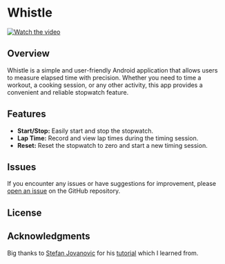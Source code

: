 # Whistle

[![Watch the video](https://github.com/mahmoodawd/oibsip-whistle/assets/63718329/c335e181-7332-4d60-871f-0e8e79b50e7b)](https://youtu.be/Am_YZebfx6U)


## Overview

Whistle is a simple and user-friendly Android application that allows users to measure elapsed time with precision.
Whether you need to time a workout, a cooking session, or any other activity, this app provides a convenient and reliable stopwatch feature.

## Features

- **Start/Stop:** Easily start and stop the stopwatch.
- **Lap Time:** Record and view lap times during the timing session.
- **Reset:** Reset the stopwatch to zero and start a new timing session.



## Issues

If you encounter any issues or have suggestions for improvement, please [open an issue](https://github.com/mahmoodawd/oibsip-whistle/issues) on the GitHub repository.

## License

## Acknowledgments

Big thanks to [Stefan Jovanovic](https://github.com/stevdza-san) for his [tutorial](https://youtu.be/JflJjPxhFQo) which I learned from.
